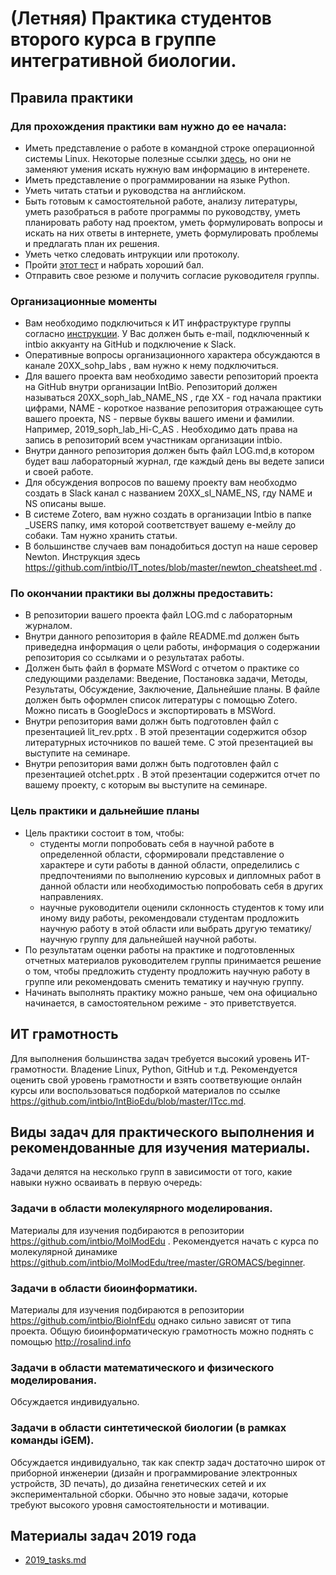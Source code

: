 # (Летняя) Практика студентов второго курса в группе интегративной биологии.

## Правила практики
### Для прохождения практики вам нужно до ее начала:
- Иметь представление о работе в командной строке операционной системы Linux. Некоторые полезные ссылки [здесь](https://github.com/intbio/IntBioEdu/blob/master/ITcc.md), но они не заменяют умения искать нужную вам информацию в интеренете.
- Иметь представление о программировании на языке Python.
- Уметь читать статьи и руководства на английском.
- Быть готовым к самостоятельной работе, анализу литературы, уметь разобраться в работе программы по руководству, уметь планировать работу над проектом, уметь формулировать вопросы и искать на них ответы в интернете, уметь формулировать проблемы и предлагать план их решения.
- Уметь четко следовать интрукции или протоколу.
- Пройти [этот тест](https://forms.gle/1DE3dSeeTNXy8zVW8) и набрать хороший бал.
- Отправить свое резюме и получить согласие руководителя группы.

### Организационные моменты
- Вам необходимо подключиться к ИТ инфраструктуре группы согласно [инструкции](https://github.com/intbio/IT_notes/blob/master/new_member.md). У Вас должен быть е-mail, подключенный к intbio аккуанту на GitHub и подключение к Slack.
- Оперативные вопросы организационного характера обсуждаются в канале 20XX_sohp_labs , вам нужно к нему подключиться.
- Для вашего проекта вам необходимо завести репозиторий проекта на GitHub внутри организации IntBio. Репозиторий должен называться 20XX_soph_lab_NAME_NS , где XX - год начала практики цифрами, NAME - короткое название репозитория отражающее суть вашего проекта, NS - первые буквы вашего имени и фамилии. Например, 2019_soph_lab_Hi-C_AS . Необходимо дать права на запись в репозиторий всем участникам организации intbio.
- Внутри данного репозитория должен быть файл LOG.md,в котором будет ваш лабораторный журнал, где каждый день вы ведете записи и своей работе.
- Для обсуждения вопросов по вашему проекту вам необходмо создать в Slack канал с названием 20XX_sl_NAME_NS, гду NAME и NS описаны выше.
- В системе Zotero, вам нужно создать в организации Intbio в папке _USERS папку, имя которой соответствует вашему e-мейлу до собаки. Там нужно хранить статьи. 
- В большинстве случаев вам понадобиться доступ на наше серовер Newton. Инструкция здесь https://github.com/intbio/IT_notes/blob/master/newton_cheatsheet.md .

### По окончании практики вы должны предоставить:
- В репозитории вашего проекта файл LOG.md с лабораторным журналом.
- Внутри данного репозитория в файле README.md должен быть приведедна информация о цели работы, информация о содержании репозитория со ссылками и о результатах работы.
- Должен быть файл в формате MSWord с отчетом о практике со следующими разделами: Введение, Постановка задачи, Методы, Результаты, Обсуждение, Заключение, Дальнейшие планы. В файле должен быть оформлен список литературы с помощью Zotero. Можно писать в GoogleDocs и экспортировать в MSWord.
- Внутри репозитория вами должн быть подготовлен файл с презентацией lit_rev.pptx . В этой презентации содержится обзор литературных источников по вашей теме. С этой презентацией вы выступите на семинаре.
- Внутри репозитория вами должн быть подготовлен файл с презентацией otchet.pptx . В этой презентации содержится отчет по вашему проекту, с которым вы выступите на семинаре.


### Цель практики и дальнейшие планы
- Цель практики состоит в том, чтобы:
   - студенты могли попробовать себя в научной работе в определенной области, сформировали представление о характере и сути работы в данной области, определились с предпочтениями по выполнению курсовых и дипломных работ в данной области или необходимостью попробовать себя в других направлениях.
   - научные руководители оценили склонность студентов к тому или иному виду работы, рекомендовали студентам продложить научную работу в этой области или выбрать другую тематику/научную группу для дальнейшей научной работы. 
- По результатам оценки работы на практике и подготовленных отчетных материалов руководителем группы принимается решение о том, чтобы предложить студенту продложить научную работу в группе или рекомендовать сменить тематику и научную группу. 
- Начинать выполнять практику можно раньше, чем она официально начинается, в самостоятельном режиме - это приветствуется.


## ИТ грамотность
Для выполнения большинства задач требуется высокий уровень ИТ-грамотности. Владение Linux, Python, GitHub и т.д.
Рекомендуется оценить свой уровень грамотности и взять соответвующие онлайн курсы или воспользоваться подборкой материалов по ссылке https://github.com/intbio/IntBioEdu/blob/master/ITcc.md.


## Виды задач для практического выполнения и рекомендованные для изучения материалы. 
Задачи делятся на несколько групп в зависимости от того, какие навыки нужно осваивать в первую очередь:
### Задачи в области молекулярного моделирования.
Материалы для изучения подбираются в репозитории https://github.com/intbio/MolModEdu .
Рекомендуется начать с курса по молекулярной динамике https://github.com/intbio/MolModEdu/tree/master/GROMACS/beginner.

### Задачи в области биоинформатики.
Материалы для изучения подбираются в репозитории https://github.com/intbio/BioInfEdu однако сильно зависят от типа проекта.
Общую биоинформатическую грамотность можно поднять с помощью http://rosalind.info 


### Задачи в области математического и физического моделирования.
Обсуждается индивидуально.

### Задачи в области синтетической биологии (в рамках команды iGEM).
Обсуждается индивидуально, так как спектр задач достаточно широк от приборной инженерии (дизайн и программирование электронных устройств, 3D печать),
до дизайна генетических сетей и их экспериментальной сборки. Обычно это новые задачи, которые требуют высокого уровня самостоятельности и мотивации.


## Материалы задач 2019 года
- [2019_tasks.md](2019_tasks.md)
